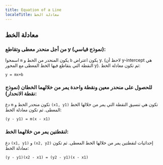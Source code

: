 ```yaml
---
title: Equation of a Line
localeTitle: معادلة الخط
---
```

## معادلة الخط

### من أجل منحدر معطى وتقاطع y (نموذج قياسي):

اسمحوا `m` يكون المنحدر من الخط و `b` يكون اعتراض y. (لاحظ أن y-intercept هي النقطة التي يتقاطع فيها الخط المعطى مع المحور y). ثم تكون معادلة الخط:

`y = mx+b`

### للحصول على منحدر معين ونقطة واحدة يمر من خلالهما الخطان (نموذج نقطة الانحدار):

دع `m` تكون منحدر الخط و `(x1, y1)` تكون هي تنسيق النقطة التي يمر من خلالها الخط المعطى. ثم تكون معادلة الخط:

`(y - y1) = m(x - x1)`

### لنقطتين يمر من خلالهما الخط:

دع `(x1, y1)` و `(x2, y2)` إحداثيات لنقطتين يمر من خلالها الخط المعطى. ثم تكون معادلة الخط:

`(y - y1)(x2 - x1) = (y2 - y1)(x - x1)`